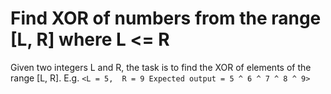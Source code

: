 # Find XOR of numbers from the range [L, R] where L <= R

Given two integers L and R, the task is to find the XOR of elements of the range [L, R].
E.g. 
`<L = 5, 
R = 9
Expected output = 5 ^ 6 ^ 7 ^ 8 ^ 9>`
